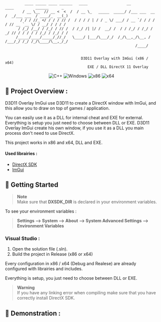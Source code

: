 ```
         ____ _____ ____ ______   ____                  __               ____          ______      _ 
        / __ \__  // __ <  <  /  / __ \_   _____  _____/ /___ ___  __   /  _/___ ___  / ____/_  __(_)
       / / / //_ </ / / / // /  / / / / | / / _ \/ ___/ / __ `/ / / /   / // __ `__ \/ / __/ / / / /
      / /_/ /__/ / /_/ / // /  / /_/ /| |/ /  __/ /  / / /_/ / /_/ /  _/ // / / / / / /_/ / /_/ / /
     /_____/____/_____/_//_/   \____/ |___/\___/_/  /_/\__,_/\__, /  /___/_/ /_/ /_/\____/\__,_/_/
                                                            /____/                          

                      
                                   D3D11 Overlay with ImGui (x86 / x64)
                                      EXE / DLL DirectX 11 Overlay
```
<p align="center">
    <img src="https://img.shields.io/badge/language-C%2B%2B-%23f34b7d.svg?style=for-the-badge&logo=appveyor" alt="C++">
    <img src="https://img.shields.io/badge/platform-Windows-0078d7.svg?style=for-the-badge&logo=appveyor" alt="Windows">
    <img src="https://img.shields.io/badge/arch-x86-red.svg?style=for-the-badge&logo=appveyor" alt="x86">
    <img src="https://img.shields.io/badge/arch-x64-green.svg?style=for-the-badge&logo=appveyor" alt="x64">
</p>

## :open_book: Project Overview :

D3D11 Overlay ImGui use D3D11 to create a DirectX window with ImGui, and this allow you to draw on top of games / application.

You can easily use it as a DLL for internal cheat and EXE for external. Everything is setup you just need to choose between DLL or EXE. D3D11 Overlay ImGui create his own window, if you use it as a DLL you main process don't need to use DirectX.

This project works in x86 and x64, DLL and EXE.

#### Used librairies :

- [DirectX SDK](https://www.microsoft.com/en-us/download/details.aspx?id=6812)
- [ImGui](https://github.com/ocornut/imgui)

## :rocket: Getting Started

> **Note** <br>
> Make sure that **DXSDK_DIR** is declared in your environment variables.

To see your environment variables :

> **Settings --> System --> About --> System Advanced Settings --> Environment Variables**

### Visual Studio :

1. Open the solution file (.sln).
2. Build the project in Release (x86 or x64)

Every configuration in x86 / x64 (Debug and Realese) are already configured with librairies and includes.

Everything is setup, you just need to choose between DLL or EXE.

> **Warning** <br>
> If you have any linking error when compiling make sure that you have correctly install DirectX SDK.

## 🧪 Demonstration :

